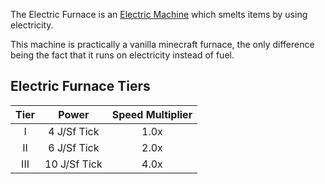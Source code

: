 The Electric Furnace is an [Electric Machine](https://github.com/Slimefun/Slimefun4/wiki/Electric-Machines) which smelts items by using electricity.

This machine is practically a vanilla minecraft furnace, the only difference being the fact that it runs on electricity instead of fuel.

## Electric Furnace Tiers

| Tier | Power  | Speed Multiplier |
| :--: | :----: | :--------------: |
| I    | 4 J/Sf Tick  | 1.0x             |
| II   | 6 J/Sf Tick  | 2.0x             |
| III  | 10 J/Sf Tick | 4.0x             |
